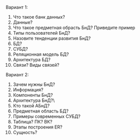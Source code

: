 Вариант 1:
1. Что такое банк данных?
2. Данные?
3. Что такое предметная обрасть БнД? Приведите пример
4. Типы пользователей БнД?
5. Назовите тенденции развития БнД?
6. БД?
7. СУБД?
8. Реляционная модель БД?
9. Архитектура БД?
10. Связи? Виды связей?

Вариант 2:
1. Зачем нужны БнД?
2. Информация?
3. Компоненты БнД?
4. Архитектура БнД?\
5. Кто такой АБнД?
6. Предметная область БД?
7. Примеры современных СУБД?
8. Таблица? ПК? ВК?
9. Этапы построения ER?
10. Сущность?